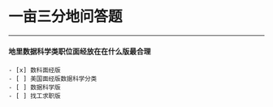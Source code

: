 # 一亩三分地问答题
***  
  
#### 地里数据科学类职位面经放在在什么版最合理    
    - [x] 数科面经版  
    - [ ] 美国面经版数据科学分类  
    - [ ] 数据科学版  
    - [ ] 找工求职版  
